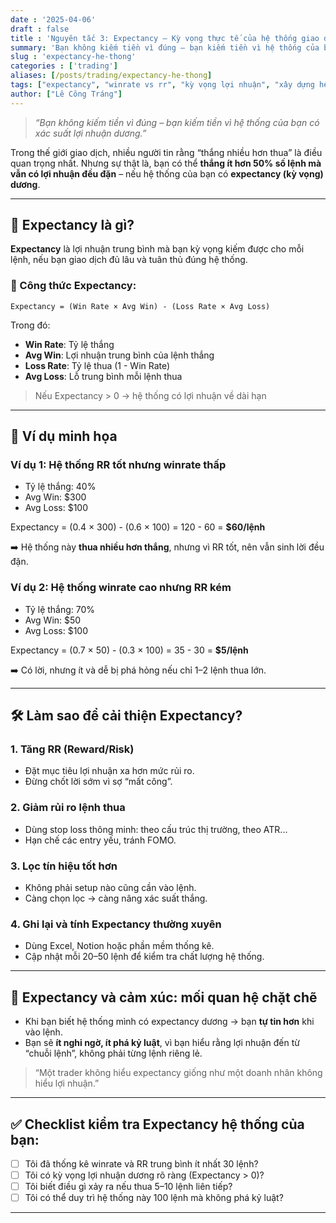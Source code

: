 ```yaml
---
date : '2025-04-06'
draft : false
title : 'Nguyên tắc 3: Expectancy – Kỳ vọng thực tế của hệ thống giao dịch'
summary: 'Bạn không kiếm tiền vì đúng – bạn kiếm tiền vì hệ thống của bạn có xác suất lợi nhuận dương.'
slug : 'expectancy-he-thong'
categories : ['trading']
aliases: [/posts/trading/expectancy-he-thong]
tags: ["expectancy", "winrate vs rr", "kỳ vọng lợi nhuận", "xây dựng hệ thống giao dịch"]
author: ["Lê Công Tráng"]
---
```


> _“Bạn không kiếm tiền vì đúng – bạn kiếm tiền vì hệ thống của bạn có xác suất lợi nhuận dương.”_

Trong thế giới giao dịch, nhiều người tin rằng “thắng nhiều hơn thua” là điều quan trọng nhất. Nhưng sự thật là, bạn có thể **thắng ít hơn 50% số lệnh mà vẫn có lợi nhuận đều đặn** – nếu hệ thống của bạn có **expectancy (kỳ vọng) dương**.

---

## 🎯 Expectancy là gì?

**Expectancy** là lợi nhuận trung bình mà bạn kỳ vọng kiếm được cho mỗi lệnh, nếu bạn giao dịch đủ lâu và tuân thủ đúng hệ thống.

### 🔢 Công thức Expectancy:

```text
Expectancy = (Win Rate × Avg Win) - (Loss Rate × Avg Loss)
```

Trong đó:

- **Win Rate**: Tỷ lệ thắng
- **Avg Win**: Lợi nhuận trung bình của lệnh thắng
- **Loss Rate**: Tỷ lệ thua (1 - Win Rate)
- **Avg Loss**: Lỗ trung bình mỗi lệnh thua

> Nếu Expectancy > 0 → hệ thống có lợi nhuận về dài hạn

---

## 🧮 Ví dụ minh họa

### Ví dụ 1: Hệ thống RR tốt nhưng winrate thấp

- Tỷ lệ thắng: 40%
- Avg Win: $300
- Avg Loss: $100

Expectancy = (0.4 × 300) - (0.6 × 100) = 120 - 60 = **$60/lệnh**

➡️ Hệ thống này **thua nhiều hơn thắng**, nhưng vì RR tốt, nên vẫn sinh lời đều đặn.

### Ví dụ 2: Hệ thống winrate cao nhưng RR kém

- Tỷ lệ thắng: 70%
- Avg Win: $50
- Avg Loss: $100

Expectancy = (0.7 × 50) - (0.3 × 100) = 35 - 30 = **$5/lệnh**

➡️ Có lời, nhưng ít và dễ bị phá hỏng nếu chỉ 1–2 lệnh thua lớn.

---

## 🛠 Làm sao để cải thiện Expectancy?

### 1. Tăng RR (Reward/Risk)

- Đặt mục tiêu lợi nhuận xa hơn mức rủi ro.
- Đừng chốt lời sớm vì sợ “mất công”.

### 2. Giảm rủi ro lệnh thua

- Dùng stop loss thông minh: theo cấu trúc thị trường, theo ATR...
- Hạn chế các entry yếu, tránh FOMO.

### 3. Lọc tín hiệu tốt hơn

- Không phải setup nào cũng cần vào lệnh.
- Càng chọn lọc → càng nâng xác suất thắng.

### 4. Ghi lại và tính Expectancy thường xuyên

- Dùng Excel, Notion hoặc phần mềm thống kê.
- Cập nhật mỗi 20–50 lệnh để kiểm tra chất lượng hệ thống.

---

## 🤔 Expectancy và cảm xúc: mối quan hệ chặt chẽ

- Khi bạn biết hệ thống mình có expectancy dương → bạn **tự tin hơn** khi vào lệnh.
- Bạn sẽ **ít nghi ngờ, ít phá kỷ luật**, vì bạn hiểu rằng lợi nhuận đến từ “chuỗi lệnh”, không phải từng lệnh riêng lẻ.

> “Một trader không hiểu expectancy giống như một doanh nhân không hiểu lợi nhuận.”

---

## ✅ Checklist kiểm tra Expectancy hệ thống của bạn:

- [ ] Tôi đã thống kê winrate và RR trung bình ít nhất 30 lệnh?  
- [ ] Tôi có kỳ vọng lợi nhuận dương rõ ràng (Expectancy > 0)?  
- [ ] Tôi biết điều gì xảy ra nếu thua 5–10 lệnh liên tiếp?  
- [ ] Tôi có thể duy trì hệ thống này 100 lệnh mà không phá kỷ luật?

---
